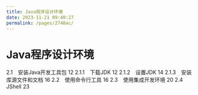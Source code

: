 ```yaml
---
title: Java程序设计环境
date: 2023-11-21 09:40:27
permalink: /pages/2740ac/
---
```

# Java程序设计环境

2.1　安装Java开发工具包 12
2.1.1　下载JDK 12
2.1.2　设置JDK 14
2.1.3　安装库源文件和文档 16
2.2　使用命令行工具 16
2.3　使用集成开发环境 20
2.4　JShell 23